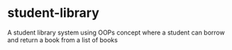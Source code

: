 # student-library
A student library system using OOPs concept where a student can borrow and return a book from a list of books 
